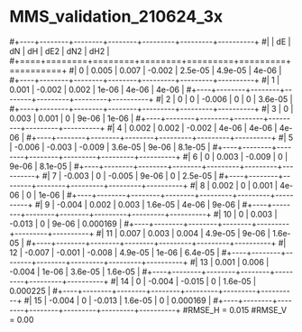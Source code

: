 # MMS_validation_210624_3x
#+----+--------+--------+--------+---------+---------+----------+
#|    |     dE |     dN |     dH |     dE2 |     dN2 |      dH2 |
#+====+========+========+========+=========+=========+==========+
#|  0 |  0.005 |  0.007 | -0.002 | 2.5e-05 | 4.9e-05 | 4e-06    |
#+----+--------+--------+--------+---------+---------+----------+
#|  1 |  0.001 | -0.002 |  0.002 | 1e-06   | 4e-06   | 4e-06    |
#+----+--------+--------+--------+---------+---------+----------+
#|  2 |  0     |  0     | -0.006 | 0       | 0       | 3.6e-05  |
#+----+--------+--------+--------+---------+---------+----------+
#|  3 |  0     |  0.003 |  0.001 | 0       | 9e-06   | 1e-06    |
#+----+--------+--------+--------+---------+---------+----------+
#|  4 |  0.002 |  0.002 | -0.002 | 4e-06   | 4e-06   | 4e-06    |
#+----+--------+--------+--------+---------+---------+----------+
#|  5 | -0.006 | -0.003 | -0.009 | 3.6e-05 | 9e-06   | 8.1e-05  |
#+----+--------+--------+--------+---------+---------+----------+
#|  6 |  0     |  0.003 | -0.009 | 0       | 9e-06   | 8.1e-05  |
#+----+--------+--------+--------+---------+---------+----------+
#|  7 | -0.003 |  0     | -0.005 | 9e-06   | 0       | 2.5e-05  |
#+----+--------+--------+--------+---------+---------+----------+
#|  8 |  0.002 |  0     |  0.001 | 4e-06   | 0       | 1e-06    |
#+----+--------+--------+--------+---------+---------+----------+
#|  9 | -0.004 |  0.002 |  0.003 | 1.6e-05 | 4e-06   | 9e-06    |
#+----+--------+--------+--------+---------+---------+----------+
#| 10 |  0     |  0.003 | -0.013 | 0       | 9e-06   | 0.000169 |
#+----+--------+--------+--------+---------+---------+----------+
#| 11 |  0.007 |  0.003 |  0.004 | 4.9e-05 | 9e-06   | 1.6e-05  |
#+----+--------+--------+--------+---------+---------+----------+
#| 12 | -0.007 | -0.001 | -0.008 | 4.9e-05 | 1e-06   | 6.4e-05  |
#+----+--------+--------+--------+---------+---------+----------+
#| 13 |  0.001 |  0.006 | -0.004 | 1e-06   | 3.6e-05 | 1.6e-05  |
#+----+--------+--------+--------+---------+---------+----------+
#| 14 |  0     | -0.004 | -0.015 | 0       | 1.6e-05 | 0.000225 |
#+----+--------+--------+--------+---------+---------+----------+
#| 15 | -0.004 |  0     | -0.013 | 1.6e-05 | 0       | 0.000169 |
#+----+--------+--------+--------+---------+---------+----------+
#RMSE_H = 0.015
#RMSE_V = 0.00
